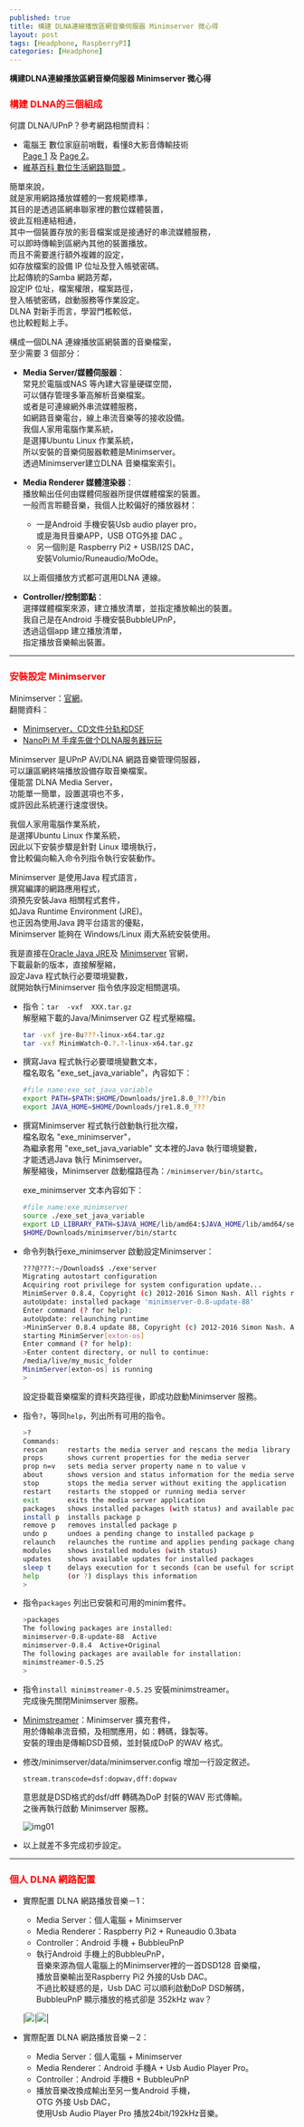 ```yaml
---
published: true
title: 構建 DLNA連線播放區網音樂伺服器 Minimserver 微心得
layout: post
tags: [Headphone, RaspberryPI]
categories: [Headphone]
---
```


**構建DLNA連線播放區網音樂伺服器 Minimserver 微心得**   
    
### <font color="red">構建 DLNA的三個組成</font>    
    
何謂 DLNA/UPnP？參考網路相關資料：    

* 電腦王 數位家庭前哨戰，看懂8大影音傳輸技術    
   [Page 1][1] 及 [Page 2][2]。   
* [維基百科 數位生活網路聯盟 ][3]。   
        
簡單來說，    
就是家用網路播放媒體的一套規範標準，    
其目的是透過區網串聯家裡的數位媒體裝置，    
彼此互相連結相通，    
其中一個裝置存放的影音檔案或是接通好的串流媒體服務，    
可以即時傳輸到區網內其他的裝置播放。    
而且不需要進行額外複雜的設定，    
如存放檔案的設備 IP 位址及登入帳號密碼。    
比起傳統的Samba 網路芳鄰，    
設定IP 位址，檔案權限，檔案路徑，   
登入帳號密碼，啟動服務等作業設定。    
DLNA 對新手而言，學習門檻較低，   
也比較輕鬆上手。    

構成一個DLNA 連線播放區網裝置的音樂檔案，   
至少需要 3 個部分：   

* **Media Server/媒體伺服器**：   
   常見於電腦或NAS 等內建大容量硬碟空間，   
   可以儲存管理多筆高解析音樂檔案。   
   或者是可連線網外串流媒體服務，   
   如網路音樂電台，線上串流音樂等的接收設備。   
   我個人家用電腦作業系統，   
   是選擇Ubuntu Linux 作業系統，    
   所以安裝的音樂伺服器軟體是Minimserver。    
   透過Minimserver建立DLNA 音樂檔案索引。   
* **Media Renderer 媒體渲染器**：   
  播放輸出任何由媒體伺服器所提供媒體檔案的裝置。    
  一般而言聆聽音樂，我個人比較偏好的播放器材：    
  
   *  一是Android 手機安裝Usb audio player pro，    
      或是海貝音樂APP，USB OTG外接 DAC 。   
   *  另一個則是 Raspberry Pi2 + USB/I2S DAC，    
      安裝Volumio/Runeaudio/MoOde。   

    以上兩個播放方式都可選用DLNA 連線。   
* **Controller/控制節點**：   
  選擇媒體檔案來源，建立播放清單，並指定播放輸出的裝置。    
  我自己是在Android 手機安裝BubbleUPnP，    
  透過這個app 建立播放清單，    
  指定播放音樂輸出裝置。    

-----------------

### <font color="red">安裝設定 Minimserver</font>     

Minimserver：[官網][4]。    
翻閱資料：    

* [<span lang="zh-Hans">Minimserver，CD文件分轨和DSF</span>][5]   
* [<span lang="zh-Hans">NanoPi M 手痒先做个DLNA服务器玩玩</span>][8]    

Minimserver 是UPnP AV/DLNA 網路音樂管理伺服器，   
可以讓區網終端播放設備存取音樂檔案。    
僅能當 DLNA Media Server，    
功能單一簡單，設置選項也不多，    
或許因此系統運行速度很快。    

我個人家用電腦作業系統，    
是選擇Ubuntu Linux 作業系統，     
因此以下安裝步驟是針對 Linux 環境執行，   
會比較偏向輸入命令列指令執行安裝動作。    

Minimserver 是使用Java 程式語言，   
撰寫編譯的網路應用程式，    
須預先安裝Java 相關程式套件，   
如Java Runtime Environment (JRE)。    
也正因為使用Java 跨平台語言的優點，   
Minimserver 能夠在 Windows/Linux 兩大系統安裝使用。   

我是直接在[Oracle Java JRE][6]及 [Minimserver][7] 官網，    
下載最新的版本，直接解壓縮，    
設定Java 程式執行必要環境變數，   
就開始執行Minimserver 指令依序設定相關選項。    

* 指令：```tar  -vxf  XXX.tar.gz```   
  解壓縮下載的Java/Minimserver GZ 程式壓縮檔。    
  
    ```bash   
    tar -vxf jre-8u???-linux-x64.tar.gz     
    tar -vxf MinimWatch-0.?.?-linux-x64.tar.gz      
    ```
    
* 撰寫Java 程式執行必要環境變數文本，   
  檔名取名 "exe_set_java_variable"，內容如下：    

    ```bash     
    #file name:exe_set_java_variable        
    export PATH=$PATH:$HOME/Downloads/jre1.8.0_???/bin      
    export JAVA_HOME=$HOME/Downloads/jre1.8.0_???       
    ```     
    
* 撰寫Minimserver 程式執行啟動執行批次檔，     
  檔名取名 "exe_minimserver"，    
  為繼承套用 "exe_set_java_variable" 文本裡的Java 執行環境變數，    
  才能透過Java 執行 Minimserver。   
  解壓縮後，Minimserver 啟動檔路徑為：```/minimserver/bin/startc```。   
  
  exe_minimserver 文本內容如下：    
    
    ```bash     
    #file name:exe_minimserver      
    source ./exe_set_java_variable      
    export LD_LIBRARY_PATH=$JAVA_HOME/lib/amd64:$JAVA_HOME/lib/amd64/server     
    $HOME/Downloads/minimserver/bin/startc      
    ```
        
* 命令列執行exe_minimserver 啟動設定Minimserver：       
 
    ```bash     
    ???@???:~/Downloads$ ./exe*server       
    Migrating autostart configuration       
    Acquiring root privilege for system configuration update...     
    MinimServer 0.8.4, Copyright (c) 2012-2016 Simon Nash. All rights reserved.     
    autoUpdate: installed package 'minimserver-0.8-update-88'       
    Enter command (? for help):     
    autoUpdate: relaunching runtime     
    >MinimServer 0.8.4 update 88, Copyright (c) 2012-2016 Simon Nash. All rights reserved.      
    starting MinimServer[exton-os]      
    Enter command (? for help):     
    >Enter content directory, or null to continue:      
    /media/live/my_music_folder     
    MinimServer[exton-os] is running        
    >       
    ```
    設定掛載音樂檔案的資料夾路徑後，即成功啟動Minimserver 服務。    

* 指令```?```，等同```help```，列出所有可用的指令。   

    ```bash     
    >?      
    Commands:       
    rescan     restarts the media server and rescans the media library      
    props      shows current properties for the media server        
    prop n=v   sets media server property name n to value v     
    about      shows version and status information for the media server        
    stop       stops the media server without exiting the application       
    restart    restarts the stopped or running media server     
    exit       exits the media server application       
    packages   shows installed packages (with status) and available packages        
    install p  installs package p       
    remove p   removes installed package p      
    undo p     undoes a pending change to installed package p       
    relaunch   relaunches the runtime and applies pending package changes       
    modules    shows installed modules (with status)        
    updates    shows available updates for installed packages       
    sleep t    delays execution for t seconds (can be useful for scripting)     
    help       (or ?) displays this information     
    >       
    ```

* 指令```packages``` 列出已安裝和可用的minim套件。      

    ```bash     
    >packages       
    The following packages are installed:       
    minimserver-0.8-update-88  Active       
    minimserver-0.8.4  Active+Original      
    The following packages are available for installation:      
    minimstreamer-0.5.25        
    >       
    ```

* 指令```install minimstreamer-0.5.25``` 安裝minimstreamer。        
  完成後先關閉Minimserver 服務。        

* [Minimstreamer][9]：Minimserver 擴充套件，        
  用於傳輸串流音頻，及相關應用，如：轉碼，錄製等。      
  安裝的理由是傳輸DSD音頻，並封裝成DoP 的WAV 格式。     

* 修改/minimserver/data/minimserver.config 增加一行設定敘述。       

  ```       
  stream.transcode=dsf:dopwav,dff:dopwav        
  ```

  意思就是DSD格式的dsf/dff 轉碼為DoP 封裝的WAV 形式傳輸。       
  之後再執行啟動 Minimserver 服務。     

  ![img01][img01]

* 以上就差不多完成初步設定。        

-----------------

### <font color="red">個人 DLNA 網路配置</font>         

* 實際配置 DLNA 網路播放音樂－1：       
    * Media Server：個人電腦 + Minimserver      
    * Media Renderer：Raspberry Pi2 + Runeaudio 0.3bata       
    * Controller：Android 手機 + BubbleuPnP         
    * 執行Android 手機上的BubbleuPnP，      
      音樂來源為個人電腦上的Minimserver裡的一首DSD128 音樂檔，      
      播放音樂輸出至Raspberry Pi2 外接的Usb DAC。       
      不過比較疑惑的是，Usb DAC 可以順利啟動DoP DSD解碼，       
      BubbleuPnP 顯示播放的格式卻是 352kHz wav？        

    |[![][img22]][img21]|[![][img24]][img23]|

* 實際配置 DLNA 網路播放音樂－2：       
    * Media Server：個人電腦 + Minimserver      
    * Media Renderer：Android 手機A + Usb Audio Player Pro。        
    * Controller：Android 手機B + BubbleuPnP        
    * 播放音樂改換成輸出至另一隻Android 手機，      
      OTG 外接 Usb DAC，        
      使用Usb Audio Player Pro 播放24bit/192kHz音樂。       

[1]: http://www.techbang.com/posts/15545-digital-home-skirmish-read-8-a-v-transmission-technologies
[2]: http://www.techbang.com/posts/15545-digital-home-skirmish-read-8-a-v-transmission-technologies?page=2
[3]: https://zh.wikipedia.org/zh-tw/%E6%95%B8%E4%BD%8D%E7%94%9F%E6%B4%BB%E7%B6%B2%E8%B7%AF%E8%81%AF%E7%9B%9F
[4]: http://minimserver.com/
[5]: http://blog.sina.cn/dpool/blog/s/blog_5372b4a00102vp9o.html
[6]: http://www.oracle.com/technetwork/java/javase/downloads/jre8-downloads-2133155.html
[7]: http://minimserver.com/downloads/index.html
[8]: 
http://bbs.ickey.cn/community/forum.php?mod=viewthread&tid=63912
[9]: http://minimstreamer.com/userguide.html
[img01]: https://res.cloudinary.com/shengshampoo/image/upload/s--1U88ZnQM--/v1472898747/Screenshot_from_2016-09-03_15-53-261-fs8_r2k97w.png
[img21]: https://res.cloudinary.com/shengshampoo/image/upload/s--DaTX4HDk--/v1472899944/Screenshot_2016-09-03-08-42-311-fs8_jrfjld.png
[img22]: https://res.cloudinary.com/shengshampoo/image/upload/s--u2kO5Ip6--/v1472899944/Screenshot_2016-09-03-08-42-312-fs8_e51or4.png
[img23]: https://res.cloudinary.com/shengshampoo/image/upload/s--c_eEPOh9--/v1472899445/Screenshot_2016-09-03-08-44-151-fs8_tjllp0.png
[img24]: https://res.cloudinary.com/shengshampoo/image/upload/s--mh_SgiiX--/v1472899444/Screenshot_2016-09-03-08-44-152-fs8_dbcgnh.png
